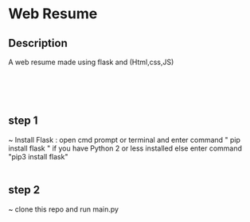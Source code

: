 # Web Resume

## Description

A web resume made using flask and (Html,css,JS)  
<br>
<br>
<br>
<br>

## step 1

~ Install Flask : open cmd prompt or terminal and enter command " pip install flask " if you have Python 2 or less installed else enter command "pip3 install flask" 
<br>
<br>


## step 2


~ clone this repo and run main.py 
<br>
<br>
<br>
<br>


